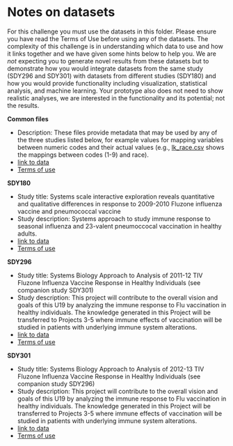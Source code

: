 # Notes on datasets

For this challenge you must use the datasets in this folder.
Please ensure you have read the Terms of Use before using any of the datasets.
The complexity of this challenge is in understanding which data to use and how it links together and we have given some hints below to help you.
We are *not* expecting you to generate novel results from these datasets but to demonstrate how you would integrate datasets from the same study (SDY296 and SDY301) with datasets from different studies (SDY180) and how you would provide functionality including visualization, statistical analysis, and machine learning.
Your prototype also does not need to show realistic analyses, we are interested in the functionality and its potential; not the results.

**Common files**

* Description: These files provide metadata that may be used by any of the three studies listed below, for example values for mapping variables between numeric codes and their actual values (e.g., [lk_race.csv](https://github.com/WellcomeIdeathon2023/infectious_disease_challenges/blob/main/correlates/datasets/Common%20files/lk_race.csv) shows the mappings between codes (1-9) and race).
* [link to data](https://www.immport.org/browser/?path=SDY180)
* [Terms of use](https://docs.immport.org/home/agreement/)

**SDY180**

* Study title: Systems scale interactive exploration reveals quantitative and qualitative differences in response to 2009-2010 Fluzone influenza vaccine and pneumococcal vaccine
* Study description: Systems approach to study immune response to seasonal influenza and 23-valent pneumoccocal vaccination in healthy adults.
* [link to data](https://www.immport.org/browser/?path=SDY180)
* [Terms of use](https://docs.immport.org/home/agreement/)


**SDY296**

* Study title: Systems Biology Approach to Analysis of 2011-12 TIV Fluzone Influenza Vaccine Response in Healthy Individuals (see companion study SDY301)
* Study description: This project will contribute to the overall vision and goals of this U19 by analyzing the immune response to Flu vaccination in healthy individuals. The knowledge generated in this Project will be transferred to Projects 3-5 where immune effects of vaccination will be studied in patients with underlying immune system alterations.
* [link to data](https://www.immport.org/browser/?path=SDY296)
* [Terms of use](https://docs.immport.org/home/agreement/)

**SDY301**

* Study title: 	Systems Biology Approach to Analysis of 2012-13 TIV Fluzone Influenza Vaccine Response in Healthy Individuals (see companion study SDY296)
* Study description: This project will contribute to the overall vision and goals of this U19 by analyzing the immune response to Flu vaccination in healthy individuals. The knowledge generated in this Project will be transferred to Projects 3-5 where immune effects of vaccination will be studied in patients with underlying immune system alterations.
* [link to data](https://www.immport.org/browser/?path=SDY301)
* [Terms of use](https://docs.immport.org/home/agreement/)
